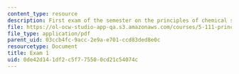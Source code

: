 ```yaml
---
content_type: resource
description: First exam of the semester on the principles of chemical science.
file: https://ol-ocw-studio-app-qa.s3.amazonaws.com/courses/5-111-principles-of-chemical-science-fall-2008/0de42d141df2c5f775500cd21c54074c_Exam1_FA08.pdf
file_type: application/pdf
parent_uid: 03ccb4fc-9acc-2e9a-e701-ccd83ded8e0c
resourcetype: Document
title: Exam 1
uid: 0de42d14-1df2-c5f7-7550-0cd21c54074c
---
```

